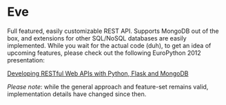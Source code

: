 Eve
===

Full featured, easily customizable REST API. Supports MongoDB out of the box, and extensions for other SQL/NoSQL databases are easily implemented. While you wait for the actual code (duh), to get an idea of upcoming features, please check out the following EuroPython 2012 presentation:

[Developing RESTful Web APIs with Python, Flask and MongoDB](https://speakerdeck.com/u/nicola/p/developing-restful-web-apis-with-python-flask-and-mongodb)

*Please note*: while the general approach and feature-set remains valid, implementation details have changed since then.